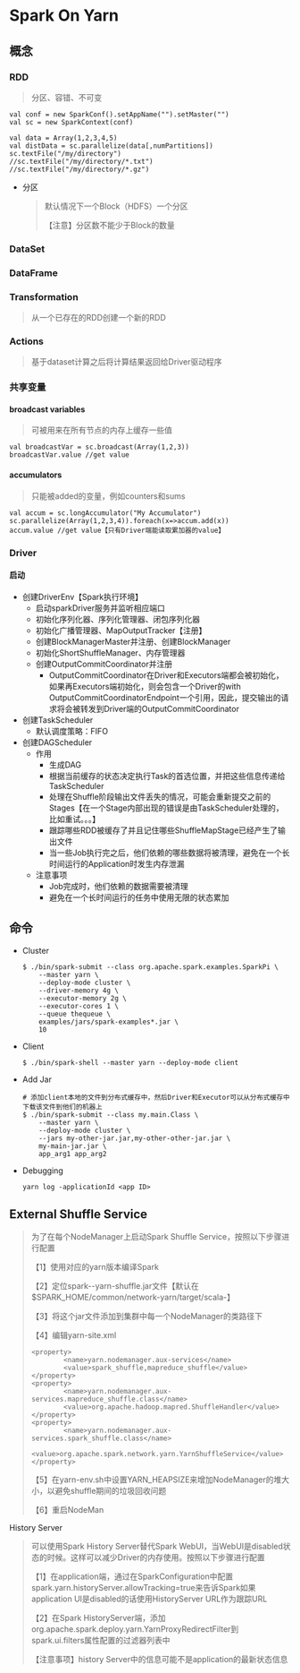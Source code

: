 # Spark On Yarn

## 概念

### RDD

> 分区、容错、不可变

```
val conf = new SparkConf().setAppName("").setMaster("")
val sc = new SparkContext(conf)
```

```
val data = Array(1,2,3,4,5)
val distData = sc.parallelize(data[,numPartitions])
sc.textFile("/my/directory")
//sc.textFile("/my/directory/*.txt")
//sc.textFile("/my/directory/*.gz")
```

+ 分区

  > 默认情况下一个Block（HDFS）一个分区
  >
  > 【注意】分区数不能少于Block的数量

### DataSet

### DataFrame

### Transformation

> 从一个已存在的RDD创建一个新的RDD

### Actions

> 基于dataset计算之后将计算结果返回给Driver驱动程序

### 共享变量

#### broadcast variables

> 可被用来在所有节点的内存上缓存一些值

```
val broadcastVar = sc.broadcast(Array(1,2,3))
broadcastVar.value //get value
```



#### accumulators

> 只能被added的变量，例如counters和sums

```
val accum = sc.longAccumulator("My Accumulator")
sc.parallelize(Array(1,2,3,4)).foreach(x=>accum.add(x))
accum.value //get value【只有Driver端能读取累加器的value】
```

### Driver

#### 启动

+ 创建DriverEnv【Spark执行环境】
  + 启动sparkDriver服务并监听相应端口
  + 初始化序列化器、序列化管理器、闭包序列化器
  + 初始化广播管理器、MapOutputTracker【注册】
  + 创建BlockManagerMaster并注册、创建BlockManager
  + 初始化ShortShuffleManager、内存管理器
  + 创建OutputCommitCoordinator并注册
    + OutputCommitCoordinator在Driver和Executors端都会被初始化，如果再Executors端初始化，则会包含一个Driver的with OutputCommitCoordinatorEndpoint一个引用，因此，提交输出的请求将会被转发到Driver端的OutputCommitCoordinator
+ 创建TaskScheduler
  + 默认调度策略：FIFO
+ 创建DAGScheduler
  + 作用
    + 生成DAG
    + 根据当前缓存的状态决定执行Task的首选位置，并把这些信息传递给TaskScheduler
    + 处理在Shuffle阶段输出文件丢失的情况，可能会重新提交之前的Stages【在一个Stage内部出现的错误是由TaskScheduler处理的，比如重试。。。】
    + 跟踪哪些RDD被缓存了并且记住哪些ShuffleMapStage已经产生了输出文件
    + 当一些Job执行完之后，他们依赖的哪些数据将被清理，避免在一个长时间运行的Application时发生内存泄漏
  + 注意事项
    + Job完成时，他们依赖的数据需要被清理
    + 避免在一个长时间运行的任务中使用无限的状态累加

## 命令

+ Cluster

  ```
  $ ./bin/spark-submit --class org.apache.spark.examples.SparkPi \
      --master yarn \
      --deploy-mode cluster \
      --driver-memory 4g \
      --executor-memory 2g \
      --executor-cores 1 \
      --queue thequeue \
      examples/jars/spark-examples*.jar \
      10
  ```

+ Client

  ```
  $ ./bin/spark-shell --master yarn --deploy-mode client
  ```

+ Add Jar

  ```
  # 添加client本地的文件到分布式缓存中，然后Driver和Executor可以从分布式缓存中下载该文件到他们的机器上
  $ ./bin/spark-submit --class my.main.Class \
      --master yarn \
      --deploy-mode cluster \
      --jars my-other-jar.jar,my-other-other-jar.jar \
      my-main-jar.jar \
      app_arg1 app_arg2
  ```

+ Debugging

  ```
  yarn log -applicationId <app ID>
  ```

## External Shuffle Service

> 为了在每个NodeManager上启动Spark Shuffle Service，按照以下步骤进行配置
>
> 【1】使用对应的yarn版本编译Spark
>
> 【2】定位spark-<version>-yarn-shuffle.jar文件【默认在$SPARK_HOME/common/network-yarn/target/scala-<version>】
>
> 【3】将这个jar文件添加到集群中每一个NodeManager的类路径下
>
> 【4】编辑yarn-site.xml
>
> ```
> <property>
>         <name>yarn.nodemanager.aux-services</name>
>         <value>spark_shuffle,mapreduce_shuffle</value>
> </property>
> <property>
>         <name>yarn.nodemanager.aux-services.mapreduce_shuffle.class</name>
>         <value>org.apache.hadoop.mapred.ShuffleHandler</value>
> </property>
> <property>
>         <name>yarn.nodemanager.aux-services.spark_shuffle.class</name>
>         <value>org.apache.spark.network.yarn.YarnShuffleService</value>
> </property>
> ```
>
> 【5】在yarn-env.sh中设置YARN_HEAPSIZE来增加NodeManager的堆大小，以避免shuffle期间的垃圾回收问题
>
> 【6】重启NodeMan

History Server

> 可以使用Spark History Server替代Spark WebUI，当WebUI是disabled状态的时候。这样可以减少Driver的内存使用。按照以下步骤进行配置
>
> 【1】在application端，通过在SparkConfiguration中配置spark.yarn.historyServer.allowTracking=true来告诉Spark如果application UI是disabled的话使用HistoryServer URL作为跟踪URL
>
> 【2】在Spark HistoryServer端，添加org.apache.spark.deploy.yarn.YarnProxyRedirectFilter到spark.ui.filters属性配置的过滤器列表中
>
> 【注意事项】history Server中的信息可能不是application的最新状态信息


